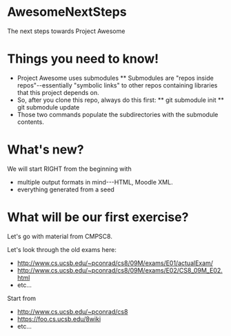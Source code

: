 AwesomeNextSteps
================

The next steps towards Project Awesome

# Things you need to know!

* Project Awesome uses submodules
** Submodules are "repos inside repos"--essentially "symbolic links" to other repos containing libraries that this project depends on.
* So, after you clone this repo, always do this first:
** git submodule init
** git submodule update
* Those two commands populate the subdirectories with the submodule contents.


# What's new?

We will start RIGHT from the beginning with

* multiple output formats in mind---HTML, Moodle XML.
* everything generated from a seed


# What will be our first exercise?

Let's go with material from CMPSC8.

Let's look through the old exams here:

* http://www.cs.ucsb.edu/~pconrad/cs8/09M/exams/E01/actualExam/ 
* http://www.cs.ucsb.edu/~pconrad/cs8/09M/exams/E02/CS8_09M_E02.html
* etc...

Start from 

* http://www.cs.ucsb.edu/~pconrad/cs8
* https://foo.cs.ucsb.edu/8wiki
* etc...

